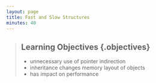 ```yaml
---
layout: page
title: Fast and Slow Structures
minutes: 40
---
```


> ## Learning Objectives {.objectives}
>
> * unnecessary use of pointer indirection
> * inheritance changes memory layout of objects
> * has impact on performance


